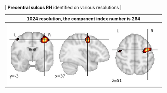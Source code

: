 


| **Precentral sulcus RH** identified on various resolutions |

| 1024 resolution, the component index number is 264|  
|:---:|  
| ![Component 1024](../1024/final/264.jpg "From component 1024: Precentral sulcus RH") |